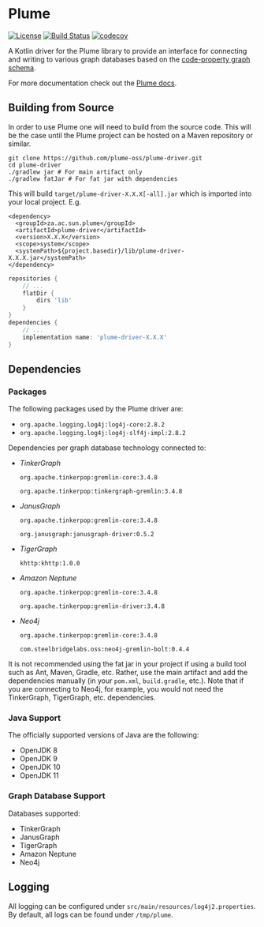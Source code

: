 # Plume
[![License](https://img.shields.io/badge/License-Apache%202.0-blue.svg)](https://opensource.org/licenses/Apache-2.0)
[![Build Status](https://travis-ci.org/plume-oss/plume-driver.svg?branch=develop)](https://travis-ci.org/plume-oss/plume-driver)
[![codecov](https://codecov.io/gh/plume-oss/plume-driver/branch/develop/graph/badge.svg)](https://codecov.io/gh/plume-oss/plume-driver)

A Kotlin driver for the Plume library to provide an interface for connecting and writing to various graph databases based
on the [code-property graph schema](https://github.com/ShiftLeftSecurity/codepropertygraph/blob/master/codepropertygraph/src/main/resources/schemas/base.json).

For more documentation check out the [Plume docs](https://plume-oss.github.io/plume-docs/).

## Building from Source

In order to use Plume one will need to build from the source code. This will be the case until the Plume project 
can be hosted on a Maven repository or similar.

```shell script
git clone https://github.com/plume-oss/plume-driver.git
cd plume-driver
./gradlew jar # For main artifact only
./gradlew fatJar # For fat jar with dependencies
```
This will build `target/plume-driver-X.X.X[-all].jar` which is imported into your local project. E.g.
```mxml
<dependency>
  <groupId>za.ac.sun.plume</groupId>
  <artifactId>plume-driver</artifactId>
  <version>X.X.X</version>
  <scope>system</scope>
  <systemPath>${project.basedir}/lib/plume-driver-X.X.X.jar</systemPath>
</dependency>
``` 
```groovy
repositories {
    // ...
    flatDir {
        dirs 'lib'
    }
}
dependencies {
    // ...
    implementation name: 'plume-driver-X.X.X'
}
```

## Dependencies

### Packages

The following packages used by the Plume driver are:

* `org.apache.logging.log4j:log4j-core:2.8.2`
* `org.apache.logging.log4j:log4j-slf4j-impl:2.8.2`

Dependencies per graph database technology connected to:

* _TinkerGraph_ 

    `org.apache.tinkerpop:gremlin-core:3.4.8`
    
    `org.apache.tinkerpop:tinkergraph-gremlin:3.4.8`
* _JanusGraph_ 

    `org.apache.tinkerpop:gremlin-core:3.4.8`
    
    `org.janusgraph:janusgraph-driver:0.5.2`
* _TigerGraph_

    `khttp:khttp:1.0.0`
* _Amazon Neptune_

    `org.apache.tinkerpop:gremlin-core:3.4.8`
    
    `org.apache.tinkerpop:gremlin-driver:3.4.8`
* _Neo4j_

    `org.apache.tinkerpop:gremlin-core:3.4.8`
    
    `com.steelbridgelabs.oss:neo4j-gremlin-bolt:0.4.4`
    
It is not recommended using the fat jar in your project if using a build tool such as Ant, Maven, Gradle, etc. Rather,
use the main artifact and add the dependencies manually (in your `pom.xml`, `build.gradle`, etc.). Note that if you are
connecting to Neo4j, for example, you would not need the TinkerGraph, TigerGraph, etc. dependencies. 

### Java Support

The officially supported versions of Java are the following:
* OpenJDK 8
* OpenJDK 9
* OpenJDK 10
* OpenJDK 11

### Graph Database Support

Databases supported:
* TinkerGraph
* JanusGraph
* TigerGraph
* Amazon Neptune
* Neo4j

## Logging

All logging can be configured under `src/main/resources/log4j2.properties`. By default, all logs can be found under 
`/tmp/plume`.